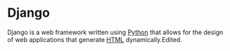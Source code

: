 # Django

Django is a web framework written using [Python](/wiki/Python) that allows for the design of web applications that generate [HTML](/wiki/HTML) dynamically.Edited.
